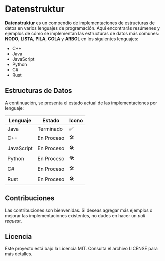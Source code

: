 # Datenstruktur

**Datenstruktur** es un compendio de implementaciones de estructuras de datos en varios lenguajes de programación. Aquí encontrarás resúmenes y ejemplos de cómo se implementan las estructuras de datos más comunes: **NODO**, **LISTA**, **PILA**, **COLA** y **ARBOL** en los siguientes lenguajes:

- C++
- Java
- JavaScript
- Python
- C#
- Rust

## Estructuras de Datos

A continuación, se presenta el estado actual de las implementaciones por lenguaje:

| Lenguaje      | Estado       | Icono            |
|---------------|--------------|------------------|
| Java          | Terminado    | ✅              |
| C++           | En Proceso   | 🛠️              |
| JavaScript    | En Proceso   | 🛠️              |
| Python        | En Proceso   | 🛠️              |
| C#            | En Proceso   | 🛠️              |
| Rust          | En Proceso   | 🛠️              |


## Contribuciones

Las contribuciones son bienvenidas. Si deseas agregar más ejemplos o mejorar las implementaciones existentes, no dudes en hacer un *pull request*.

## Licencia

Este proyecto está bajo la Licencia MIT. Consulta el archivo LICENSE para más detalles.
